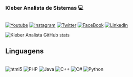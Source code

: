 ### Kleber Analista de Sistemas 💻
[![]()]()

[![Youtube](https://img.shields.io/badge/YouTube-FF0000?style=for-the-badge&logo=youtube&logoColor=white)](https://www.youtube.com/c/klebermagalhaes)
[![Instagram](https://img.shields.io/badge/Instagram-E4405F?style=for-the-badge&logo=instagram&logoColor=white)](https://www.instagram.com/klebercuca)
[![Twitter](https://img.shields.io/badge/Twitter-1DA1F2?style=for-the-badge&logo=twitter&logoColor=white)](https://twitter.com/noiteads)
[![FaceBook](https://img.shields.io/badge/Facebook_Gaming-005FED?style=for-the-badge&logo=facebook-gaming&logoColor=white)](https://www.facebook.com/profile.php?id=100086721553202)
[![LinkedIn](https://img.shields.io/badge/LinkedIn-0077B5?style=for-the-badge&logo=linkedin&logoColor=white)](https://www.linkedin.com/in/kleber-batista)

![Kleber Analista GitHub stats](https://github-readme-stats.vercel.app/api?username=klebercuca&show_icons=true&theme=radical)

## Linguagens
<div style="display: inline_block"><br/>
  <img align="center" alt="html5" src="https://img.shields.io/badge/Flutter-02569B?style=for-the-badge&logo=flutter&logoColor=white"/>
  <img align="center" alt="PHP" src="https://img.shields.io/badge/PHP-777BB4?style=for-the-badge&logo=php&logoColor=white"/>
  <img align="center" alt="Java" src="https://img.shields.io/badge/Java-ED8B00?style=for-the-badge&logo=openjdk&logoColor=white"/>
  <img align="center" alt="C++" src="https://img.shields.io/badge/C%2B%2B-00599C?style=for-the-badge&logo=c%2B%2B&logoColor=white"/>
  <img align="center" alt="C#" src="https://img.shields.io/badge/C%23-239120?style=for-the-badge&logo=c-sharp&logoColor=white"/>
  <img align="center" alt="Python" src="https://img.shields.io/badge/Python-3776AB?style=for-the-badge&logo=python&logoColor=white"/>
</div> 
